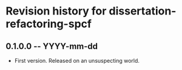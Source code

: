 # Revision history for dissertation-refactoring-spcf

## 0.1.0.0 -- YYYY-mm-dd

* First version. Released on an unsuspecting world.
